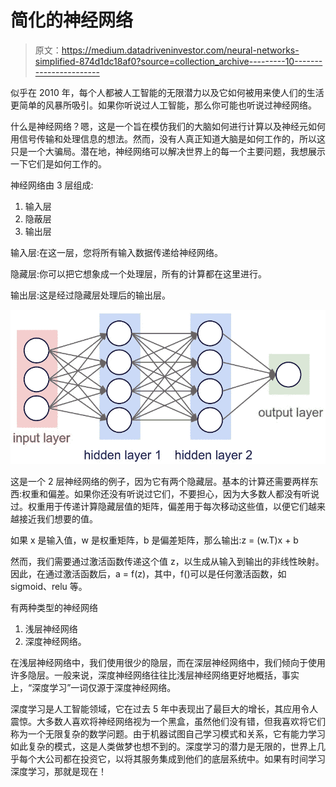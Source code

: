 # 简化的神经网络

> 原文：<https://medium.datadriveninvestor.com/neural-networks-simplified-874d1dc18af0?source=collection_archive---------10----------------------->

似乎在 2010 年，每个人都被人工智能的无限潜力以及它如何被用来使人们的生活更简单的风暴所吸引。如果你听说过人工智能，那么你可能也听说过神经网络。

什么是神经网络？嗯，这是一个旨在模仿我们的大脑如何进行计算以及神经元如何用信号传输和处理信息的想法。然而，没有人真正知道大脑是如何工作的，所以这只是一个大骗局。潜在地，神经网络可以解决世界上的每一个主要问题，我想展示一下它们是如何工作的。

神经网络由 3 层组成:

1.  输入层
2.  隐蔽层
3.  输出层

输入层:在这一层，您将所有输入数据传递给神经网络。

隐藏层:你可以把它想象成一个处理层，所有的计算都在这里进行。

输出层:这是经过隐藏层处理后的输出层。

![](img/475a1ef89cc4cd6bf607971b028f5dac.png)

这是一个 2 层神经网络的例子，因为它有两个隐藏层。基本的计算还需要两样东西:权重和偏差。如果你还没有听说过它们，不要担心，因为大多数人都没有听说过。权重用于传递计算隐藏层值的矩阵，偏差用于每次移动这些值，以便它们越来越接近我们想要的值。

如果 x 是输入值，w 是权重矩阵，b 是偏差矩阵，那么输出:z = (w.T)x + b

然而，我们需要通过激活函数传递这个值 z，以生成从输入到输出的非线性映射。因此，在通过激活函数后，a = f(z)，其中，f()可以是任何激活函数，如 sigmoid、relu 等。

有两种类型的神经网络

1.  浅层神经网络
2.  深度神经网络。

在浅层神经网络中，我们使用很少的隐层，而在深层神经网络中，我们倾向于使用许多隐层。一般来说，深度神经网络往往比浅层神经网络更好地概括，事实上，“深度学习”一词仅源于深度神经网络。

深度学习是人工智能领域，它在过去 5 年中表现出了最巨大的增长，其应用令人震惊。大多数人喜欢将神经网络视为一个黑盒，虽然他们没有错，但我喜欢将它们称为一个无限复杂的数学问题。由于机器试图自己学习模式和关系，它有能力学习如此复杂的模式，这是人类做梦也想不到的。深度学习的潜力是无限的，世界上几乎每个大公司都在投资它，以将其服务集成到他们的底层系统中。如果有时间学习深度学习，那就是现在！